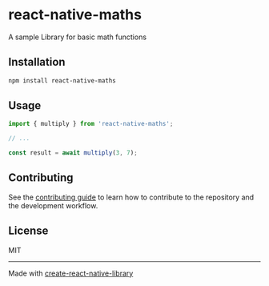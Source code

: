 # react-native-maths

A sample Library for basic math functions

## Installation

```sh
npm install react-native-maths
```

## Usage

```js
import { multiply } from 'react-native-maths';

// ...

const result = await multiply(3, 7);
```

## Contributing

See the [contributing guide](CONTRIBUTING.md) to learn how to contribute to the repository and the development workflow.

## License

MIT

---

Made with [create-react-native-library](https://github.com/callstack/react-native-builder-bob)
